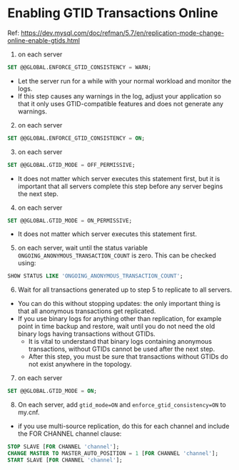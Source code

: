 # Enabling GTID Transactions Online
Ref: https://dev.mysql.com/doc/refman/5.7/en/replication-mode-change-online-enable-gtids.html

1. on each server
```sql
SET @@GLOBAL.ENFORCE_GTID_CONSISTENCY = WARN;
```
* Let the server run for a while with your normal workload and monitor the logs.
* If this step causes any warnings in the log, adjust your application so that it only uses GTID-compatible features and does not generate any warnings.

2. on each server
```sql
SET @@GLOBAL.ENFORCE_GTID_CONSISTENCY = ON;
```

3. on each server
```sql
SET @@GLOBAL.GTID_MODE = OFF_PERMISSIVE;
```
* It does not matter which server executes this statement first, but it is important that all servers complete this step before any server begins the next step.

4. on each server
```sql
SET @@GLOBAL.GTID_MODE = ON_PERMISSIVE;
```
* It does not matter which server executes this statement first.

5. on each server, wait until the status variable `ONGOING_ANONYMOUS_TRANSACTION_COUNT` is zero. This can be checked using:
```sql
SHOW STATUS LIKE 'ONGOING_ANONYMOUS_TRANSACTION_COUNT';
```

6. Wait for all transactions generated up to step 5 to replicate to all servers.
* You can do this without stopping updates: the only important thing is that all anonymous transactions get replicated.
* If you use binary logs for anything other than replication, for example point in time backup and restore, wait until you do not need the old binary logs having transactions without GTIDs.
  * It is vital to understand that binary logs containing anonymous transactions, without GTIDs cannot be used after the next step.
  * After this step, you must be sure that transactions without GTIDs do not exist anywhere in the topology.

7. on each server
```sql
SET @@GLOBAL.GTID_MODE = ON;
```

8. On each server, add `gtid_mode=ON` and `enforce_gtid_consistency=ON` to my.cnf.
* if you use multi-source replication, do this for each channel and include the FOR CHANNEL channel clause:
```sql
STOP SLAVE [FOR CHANNEL 'channel'];
CHANGE MASTER TO MASTER_AUTO_POSITION = 1 [FOR CHANNEL 'channel'];
START SLAVE [FOR CHANNEL 'channel'];
```
